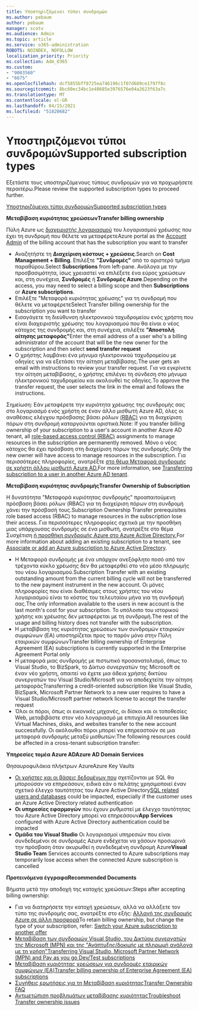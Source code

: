 ```yaml
---
title: Υποστηριζόμενοι τύποι συνδρομών
ms.author: pebaum
author: pebaum
manager: scotv
ms.audience: Admin
ms.topic: article
ms.service: o365-administration
ROBOTS: NOINDEX, NOFOLLOW
localization_priority: Priority
ms.collection: Adm_O365
ms.custom:
- "9003560"
- "6675"
ms.openlocfilehash: dcf5855bff8725ea746196c1f07d689ce1797f8c
ms.sourcegitcommit: 8bc60ec34bc1e40685e3976576e04a2623f63a7c
ms.translationtype: MT
ms.contentlocale: el-GR
ms.lasthandoff: 04/15/2021
ms.locfileid: "51820682"
---
```

# <a name="supported-subscription-types"></a><span data-ttu-id="7e9d4-102">Υποστηριζόμενοι τύποι συνδρομών</span><span class="sxs-lookup"><span data-stu-id="7e9d4-102">Supported subscription types</span></span>

<span data-ttu-id="7e9d4-103">Εξετάστε τους υποστηριζόμενους τύπους συνδρομών για να προχωρήσετε περαιτέρω.</span><span class="sxs-lookup"><span data-stu-id="7e9d4-103">Please review the supported subscription types to proceed further.</span></span>

[<span data-ttu-id="7e9d4-104">Υποστηριζόμενοι τύποι συνδρομών</span><span class="sxs-lookup"><span data-stu-id="7e9d4-104">Supported subscription types</span></span>](https://docs.microsoft.com/azure/billing/billing-subscription-transfer?WT.mc_id=Portal-Microsoft_Azure_Support#supported-subscription-types)

<span data-ttu-id="7e9d4-105">**Μεταβίβαση κυριότητας χρεώσεων**</span><span class="sxs-lookup"><span data-stu-id="7e9d4-105">**Transfer billing ownership**</span></span>

<span data-ttu-id="7e9d4-106">Πύλη Azure ως [διαχειριστής λογαριασμού](https://ms.portal.azure.com/) του λογαριασμού χρέωσης που έχει τη συνδρομή που θέλετε να μεταφέρετε</span><span class="sxs-lookup"><span data-stu-id="7e9d4-106">Azure portal as the [Account Admin](https://ms.portal.azure.com/) of the billing account that has the subscription you want to transfer</span></span>

- <span data-ttu-id="7e9d4-107">Αναζητήστε τη **Διαχείριση κόστους + χρεώσεις**.</span><span class="sxs-lookup"><span data-stu-id="7e9d4-107">Search on **Cost Management + Billing**.</span></span> <span data-ttu-id="7e9d4-108">Επιλέξτε **"Συνδρομές"** από το αριστερό τμήμα παραθύρου.</span><span class="sxs-lookup"><span data-stu-id="7e9d4-108">Select **Subscriptions** from left-pane.</span></span> <span data-ttu-id="7e9d4-109">Ανάλογα με την προσβασιμότητα, ίσως χρειαστεί να επιλέξετε ένα εύρος χρεώσεων και, στη συνέχεια, **Συνδρομές** ή **Συνδρομές Azure**.</span><span class="sxs-lookup"><span data-stu-id="7e9d4-109">Depending on the access, you may need to select a billing scope and then **Subscriptions** or **Azure subscriptions**.</span></span>
- <span data-ttu-id="7e9d4-110">Επιλέξτε "Μεταφορά κυριότητας χρέωσης" για τη συνδρομή που θέλετε να μεταφέρετε</span><span class="sxs-lookup"><span data-stu-id="7e9d4-110">Select Transfer billing ownership for the subscription you want to transfer</span></span>
- <span data-ttu-id="7e9d4-111">Εισαγάγετε τη διεύθυνση ηλεκτρονικού ταχυδρομείου ενός χρήστη που είναι διαχειριστής χρέωσης του λογαριασμού που θα είναι ο νέος κάτοχος της συνδρομής και, στη συνέχεια, επιλέξτε **"Αποστολή αίτησης μεταφοράς"**</span><span class="sxs-lookup"><span data-stu-id="7e9d4-111">Enter the email address of a user who's a billing administrator of the account that will be the new owner for the subscription and then select **send transfer request**</span></span>
- <span data-ttu-id="7e9d4-112">Ο χρήστης λαμβάνει ένα μήνυμα ηλεκτρονικού ταχυδρομείου με οδηγίες για να εξετάσει την αίτηση μεταβίβασης.</span><span class="sxs-lookup"><span data-stu-id="7e9d4-112">The user gets an email with instructions to review your transfer request.</span></span> <span data-ttu-id="7e9d4-113">Για να εγκρίνετε την αίτηση μεταβίβασης, ο χρήστης επιλέγει τη σύνδεση στο μήνυμα ηλεκτρονικού ταχυδρομείου και ακολουθεί τις οδηγίες.</span><span class="sxs-lookup"><span data-stu-id="7e9d4-113">To approve the transfer request, the user selects the link in the email and follows the instructions.</span></span>

<span data-ttu-id="7e9d4-114">Σημείωση: Εάν μεταφέρετε την κυριότητα χρέωσης της συνδρομής σας στο λογαριασμό ενός χρήστη σε έναν άλλο μισθωτή Azure AD, όλες οι αναθέσεις ελέγχου πρόσβασης βάσει ρόλων [(RBAC)](https://docs.microsoft.com/azure/role-based-access-control/overview?WT.mc_id=Portal-Microsoft_Azure_Support) για τη διαχείριση πόρων στη συνδρομή καταργούνται οριστικά.</span><span class="sxs-lookup"><span data-stu-id="7e9d4-114">Note: If you transfer billing ownership of your subscription to a user's account in another Azure AD tenant, all [role-based access control (RBAC)](https://docs.microsoft.com/azure/role-based-access-control/overview?WT.mc_id=Portal-Microsoft_Azure_Support) assignments to manage resources in the subscription are permanently removed.</span></span> <span data-ttu-id="7e9d4-115">Μόνο ο νέος κάτοχος θα έχει πρόσβαση στη διαχείριση πόρων της συνδρομής.</span><span class="sxs-lookup"><span data-stu-id="7e9d4-115">Only the new owner will have access to manage resources in the subscription.</span></span> <span data-ttu-id="7e9d4-116">Για περισσότερες πληροφορίες, ανατρέξτε [στο θέμα Μεταφορά συνδρομής σε χρήστη άλλου μισθωτή Azure AD.](https://docs.microsoft.com/azure/active-directory/managed-identities-azure-resources/known-issues?WT.mc_id=Portal-Microsoft_Azure_Support)</span><span class="sxs-lookup"><span data-stu-id="7e9d4-116">For more information, see [Transferring subscription to a user in another Azure AD tenant](https://docs.microsoft.com/azure/active-directory/managed-identities-azure-resources/known-issues?WT.mc_id=Portal-Microsoft_Azure_Support).</span></span>

<span data-ttu-id="7e9d4-117">**Μεταβίβαση κυριότητας συνδρομής**</span><span class="sxs-lookup"><span data-stu-id="7e9d4-117">**Transfer Ownership of Subscription**</span></span>

<span data-ttu-id="7e9d4-118">Η δυνατότητα "Μεταφορά κυριότητας συνδρομής" προαπαιτούμενη πρόσβαση βάσει ρόλων (RBAC) για τη διαχείριση πόρων στη συνδρομή χάνει την πρόσβασή τους.</span><span class="sxs-lookup"><span data-stu-id="7e9d4-118">Subscription Ownership Transfer prerequisites role based access (RBAC) to manage resources in the subscription lose their access.</span></span> <span data-ttu-id="7e9d4-119">Για περισσότερες πληροφορίες σχετικά με την προσθήκη μιας υπάρχουσας συνδρομής σε ένα μισθωτή, ανατρέξτε στο θέμα Συσχέτιση [ή προσθήκη συνδρομής Azure στο Azure Active Directory.](https://docs.microsoft.com/azure/active-directory/fundamentals/active-directory-how-subscriptions-associated-directory?WT.mc_id=Portal-Microsoft_Azure_Support)</span><span class="sxs-lookup"><span data-stu-id="7e9d4-119">For more information about adding an existing subscription to a tenant, see [Associate or add an Azure subscription to Azure Active Directory](https://docs.microsoft.com/azure/active-directory/fundamentals/active-directory-how-subscriptions-associated-directory?WT.mc_id=Portal-Microsoft_Azure_Support).</span></span>

- <span data-ttu-id="7e9d4-120">Η Μεταφορά συνδρομής με ένα υπάρχον ανεξόφλητο ποσό από τον τρέχοντα κύκλο χρέωσης δεν θα μεταφερθεί στο νέο μέσο πληρωμής του νέου λογαριασμού.</span><span class="sxs-lookup"><span data-stu-id="7e9d4-120">Subscription Transfer with an existing outstanding amount from the current billing cycle will not be transferred to the new payment instrument in the new account.</span></span> <span data-ttu-id="7e9d4-121">Οι μόνες πληροφορίες που είναι διαθέσιμες στους χρήστες του νέου λογαριασμού είναι το κόστος του τελευταίου μήνα για τη συνδρομή σας.</span><span class="sxs-lookup"><span data-stu-id="7e9d4-121">The only information available to the users in new account is the last month's cost for your subscription.</span></span> <span data-ttu-id="7e9d4-122">Το υπόλοιπο του ιστορικού χρήσης και χρέωσης δεν μεταφέρεται με τη συνδρομή.</span><span class="sxs-lookup"><span data-stu-id="7e9d4-122">The rest of the usage and billing history does not transfer with the subscription.</span></span>
- <span data-ttu-id="7e9d4-123">Η μεταβίβαση της κυριότητας χρεώσεων των συνδρομών εταιρικών συμφώνων (EA) υποστηρίζεται προς το παρόν μόνο στην Πύλη εταιρικών συμφώνων</span><span class="sxs-lookup"><span data-stu-id="7e9d4-123">Transfer billing ownership of Enterprise Agreement (EA) subscriptions is currently supported in the Enterprise Agreement Portal only</span></span>
- <span data-ttu-id="7e9d4-124">Η μεταφορά μιας συνδρομής με πιστωτικό προσανατολισμό, όπως το Visual Studio, το BizSpark, το Δίκτυο συνεργατών της Microsoft σε έναν νέο χρήστη, απαιτεί να έχετε μια άδεια χρήσης δικτύου συνεργατών του Visual Studio/Microsoft για να αποδεχτείτε την αίτηση μεταφοράς</span><span class="sxs-lookup"><span data-stu-id="7e9d4-124">Transferring a credit-oriented subscription like Visual Studio, BizSpark, Microsoft Partner Network to a new user requires to have a Visual Studio/Microsoft partner network license to accept the transfer request</span></span>
- <span data-ttu-id="7e9d4-125">Όλοι οι πόροι, όπως οι εικονικές μηχανές, οι δίσκοι και οι τοποθεσίες Web, μεταβιβάστε στον νέο λογαριασμό με επιτυχία.</span><span class="sxs-lookup"><span data-stu-id="7e9d4-125">All resources like Virtual Machines, disks, and websites transfer to the new account successfully.</span></span> <span data-ttu-id="7e9d4-126">Οι ακόλουθοι πόροι μπορεί να επηρεαστούν σε μια μεταφορά συνδρομής μεταξύ μισθωτών:</span><span class="sxs-lookup"><span data-stu-id="7e9d4-126">The following resources could be affected in a cross-tenant subscription transfer:</span></span>

<span data-ttu-id="7e9d4-127">**Υπηρεσίες τομέα Azure AD**</span><span class="sxs-lookup"><span data-stu-id="7e9d4-127">**Azure AD Domain Services**</span></span>

<span data-ttu-id="7e9d4-128">Θησαυροφυλάκια πλήκτρων Azure</span><span class="sxs-lookup"><span data-stu-id="7e9d4-128">Azure Key Vaults</span></span>

- <span data-ttu-id="7e9d4-129">[Οι χρήστες και οι βάσεις δεδομένων που](https://docs.microsoft.com/azure/sql-database/sql-database-aad-authentication-configure?WT.mc_id=Portal-Microsoft_Azure_Support) σχετίζονται με SQL θα μπορούσαν να επηρεάσουν, ειδικά εάν ο πελάτης χρησιμοποιεί έναν σχετικό έλεγχο ταυτότητας του Azure Active Directory</span><span class="sxs-lookup"><span data-stu-id="7e9d4-129">[SQL related users and databases](https://docs.microsoft.com/azure/sql-database/sql-database-aad-authentication-configure?WT.mc_id=Portal-Microsoft_Azure_Support) could be impacted, especially if the customer uses an Azure Active Directory related authentication</span></span>
- <span data-ttu-id="7e9d4-130">**Οι υπηρεσίες εφαρμογών** που έχουν ρυθμιστεί με έλεγχο ταυτότητας του Azure Active Directory μπορεί να επηρεάσουν</span><span class="sxs-lookup"><span data-stu-id="7e9d4-130">**App Services** configured with Azure Active Directory authentication could be impacted</span></span>
- <span data-ttu-id="7e9d4-131">**Ομάδα του Visual Studio** Οι λογαριασμοί υπηρεσιών που είναι συνδεδεμένοι σε συνδρομές Azure ενδέχεται να χάσουν προσωρινά την πρόσβαση όταν ακυρωθεί η συνδεδεμένη συνδρομή Azure</span><span class="sxs-lookup"><span data-stu-id="7e9d4-131">**Visual Studio Team** Services accounts connected to Azure subscriptions may temporarily lose access when the connected Azure subscription is cancelled</span></span>

<span data-ttu-id="7e9d4-132">**Προτεινόμενα έγγραφα**</span><span class="sxs-lookup"><span data-stu-id="7e9d4-132">**Recommended Documents**</span></span>

<span data-ttu-id="7e9d4-133">Βήματα μετά την αποδοχή της κατοχής χρεώσεων:</span><span class="sxs-lookup"><span data-stu-id="7e9d4-133">Steps after accepting billing ownership:</span></span>

- <span data-ttu-id="7e9d4-134">Για να διατηρήσετε την κατοχή χρεώσεων, αλλά να αλλάξετε τον τύπο της συνδρομής σας, ανατρέξτε στο εξής: [Αλλαγή της συνδρομής Azure σε άλλη προσφορά](https://docs.microsoft.com/azure/billing/billing-how-to-switch-azure-offer?WT.mc_id=Portal-Microsoft_Azure_Support)</span><span class="sxs-lookup"><span data-stu-id="7e9d4-134">To retain billing ownership, but change the type of your subscription, refer: [Switch your Azure subscription to another offer](https://docs.microsoft.com/azure/billing/billing-how-to-switch-azure-offer?WT.mc_id=Portal-Microsoft_Azure_Support)</span></span>
- [<span data-ttu-id="7e9d4-135">Μεταβίβαση των συνδρομών Visual Studio, του Δικτύου συνεργατών της Microsoft (MPN) και της "Ανάπτυξης/δοκιμής με πληρωμή ανάλογα με τη χρήση"</span><span class="sxs-lookup"><span data-stu-id="7e9d4-135">Transferring Visual Studio, Microsoft Partner Network (MPN) and Pay as you go Dev/Test subscriptions</span></span>](https://docs.microsoft.com/azure/billing/billing-subscription-transfer?WT.mc_id=Portal-Microsoft_Azure_Support#transferring-visual-studio-microsoft-partner-network-mpn-and-pay-as-you-go-devtest-subscriptions)
- [<span data-ttu-id="7e9d4-136">Μεταβίβαση κυριότητας χρεώσεων για συνδρομές εταιρικών συμφώνων (EA)</span><span class="sxs-lookup"><span data-stu-id="7e9d4-136">Transfer billing ownership of Enterprise Agreement (EA) subscriptions</span></span>](https://docs.microsoft.com/azure/billing/billing-subscription-transfer?WT.mc_id=Portal-Microsoft_Azure_Support#transfer-billing-ownership-of-enterprise-agreement-ea-subscriptions)
- [<span data-ttu-id="7e9d4-137">Συνήθεις ερωτήσεις για τη Μεταβίβαση κυριότητας</span><span class="sxs-lookup"><span data-stu-id="7e9d4-137">Transfer Ownership FAQ</span></span>](https://docs.microsoft.com/azure/billing/billing-subscription-transfer?WT.mc_id=Portal-Microsoft_Azure_Support#frequently-asked-questions-faq-for-senders)
- [<span data-ttu-id="7e9d4-138">Αντιμετώπιση προβλημάτων μεταβίβασης κυριότητας</span><span class="sxs-lookup"><span data-stu-id="7e9d4-138">Troubleshoot Transfer ownership issues</span></span>](https://docs.microsoft.com/azure/billing/billing-subscription-transfer?WT.mc_id=Portal-Microsoft_Azure_Support#troubleshooting)